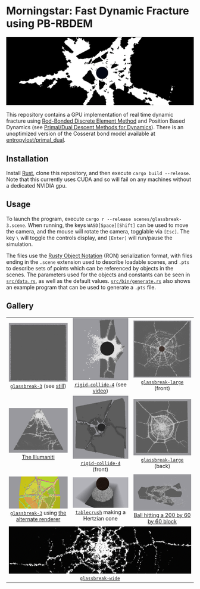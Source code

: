 # Morningstar: Fast Dynamic Fracture using PB-RBDEM

![`scenes/rigid-collide-4.scene` fracture pattern](images/banner-rigid.png)

This repository contains a GPU implementation of real time dynamic fracture using [Rod-Bonded Discrete Element Method](http://ren-bo.net/papers/zkr_gmod2024.pdf) and Position Based Dynamics (see [Primal/Dual Descent Methods for Dynamics](https://mmacklin.com/primaldual.pdf)). There is an unoptimized version of the Cosserat bond model available at [entropylost/primal_dual](https://github.com/entropylost/primal_dual).

## Installation

Install [Rust](https://www.rust-lang.org/tools/install), clone this repository, and then execute `cargo build --release`. Note that this currently uses CUDA and so will fail on any machines without a dedicated NVIDIA gpu.

## Usage

To launch the program, execute `cargo r --release scenes/glassbreak-3.scene`. When running, the keys `WASD[Space][Shift]` can be used to move the camera, and the mouse will rotate the camera, togglable via `[Esc]`. The key `\` will toggle the controls display, and `[Enter]` will run/pause the simulation.

The files use the [Rusty Object Notation](https://github.com/ron-rs/ron) (RON) serialization format, with files ending in the `.scene` extension used to describe loadable scenes, and `.pts` to describe sets of points which can be referenced by objects in the scenes. The parameters used for the objects and constants can be seen in [`src/data.rs`](src/data.rs), as well as the default values. [`src/bin/generate.rs`](src/bin/generate.rs) also shows an example program that can be used to generate a `.pts` file.

## Gallery


<table align="center">
    <tr>
        <td align="center"><img src="images/glassbreak-3-anim.gif" alt="Glassbreak 3 Fracture Pattern"><a href="scenes/glassbreak-3.scene"><code>glassbreak-3</code></a> (see <a href="images/glassbreak-3-fracture.png">still</a>)</td>
        <td align="center"><img src="images/rigid-collide-4-side.png" alt="Rigid Collide 4 Side View"><a href="scenes/rigid-collide-4.scene"><code>rigid-collide-4</code></a> (see <a href="images/rigid-collide-4-video-redirect.md">video</a>)</td>
        <td align="center"><a href="images/glassbreak-large-front.png"><img src="images/glassbreak-large-front-50.png" alt="Glassbreak Large Front Fracture (downscaled)"></a><a href="scenes/glassbreak-large.scene"><code>glassbreak-large</code></a> (front)</td>
    </tr>
    <tr>
        <td align="center"><img src="images/prism-front.png" alt="Prism Front View"><a href="scenes/prism.scene">The Illumaniti</a></td>
        <td align="center"><img src="images/rigid-collide-4-front.png" alt="Rigid Collide 4 Front View"><a href="scenes/rigid-collide-4.scene"><code>rigid-collide-4</code></a> (front)</td>
        <td align="center"><img src="images/glassbreak-large-back.png" alt="Glassbreak Large Back Fracture"><a href="scenes/glassbreak-large.scene"><code>glassbreak-large</code></a> (back)</td>
    </tr>
    <tr>
        <td align="center"><img src="images/glassbreak-traced.png" alt="Rendered glassbreak"><a href="scenes/glassbreak-3.scene"><code>glassbreak-3</code></a> using <a href="https://github.com/entropylost/morningstar/tree/render">the alternate renderer</a></td>
        <td align="center"><img src="images/tablecrush-cone.png" alt="Tablecrush Hertzian cone"><a href="scenes/tablecrush.scene"><code>tablecrush</code></a> making a Hertzian cone</td>
        <td align="center"><a href="images/collide-200x60x60.png"><img src="images/collide-200x60x60-50.png" alt="200x60x60 Collision"></a><a href="scenes/tablecrush.scene">Ball hitting a 200 by 60 by 60 block</td>
    </tr>
    <tr>
        <td colspan="3" align="center"><img src="images/banner-pattern.png" alt="Wide glassbreak pattern"><a href="scenes/glassbreak-wide.scene"><code>glassbreak-wide</code></a></td>
    </tr>
</table>
